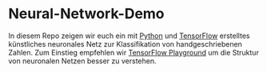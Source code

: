 # Neural-Network-Demo

In diesem Repo zeigen wir euch ein mit [Python](https://www.python.org/) und [TensorFlow](https://www.tensorflow.org/) erstelltes künstliches neuronales Netz zur Klassifikation von handgeschriebenen Zahlen.
Zum Einstieg empfehlen wir [TensorFlow Playground](https://playground.tensorflow.org/) um die Struktur von neuronalen Netzen besser zu verstehen.